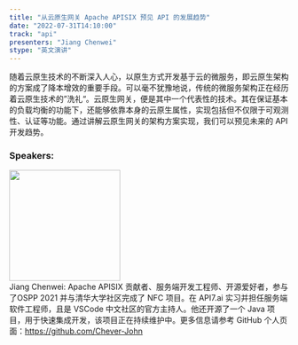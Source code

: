 ```yaml
---
title: "从云原生网关 Apache APISIX 预见 API 的发展趋势"
date: "2022-07-31T14:10:00"
track: "api"
presenters: "Jiang Chenwei"
stype: "英文演讲"
---
```

随着云原生技术的不断深入人心，以原生方式开发基于云的微服务，即云原生架构的方案成了降本增效的重要手段。可以毫不犹豫地说，传统的微服务架构正在经历着云原生技术的”洗礼“。云原生网关，便是其中一个代表性的技术。其在保证基本的负载均衡的功能下，还能够依靠本身的云原生属性，实现包括但不仅限于可观测性、认证等功能。通过讲解云原生网关的架构方案实现，我们可以预见未来的 API 开发趋势。

 ### Speakers: 
 <img src="images/speaker/1083.png" width="200" /><br>Jiang Chenwei: Apache APISIX 贡献者、服务端开发工程师、开源爱好者，参与了OSPP 2021 并与清华大学社区完成了 NFC 项目。在 API7.ai 实习并担任服务端软件工程师，且是 VSCode 中文社区的官方主持人。他还开源了一个 Java 项目，用于快速集成开发，该项目正在持续维护中。更多信息请参考 GitHub 个人页面：https://github.com/Chever-John

 
